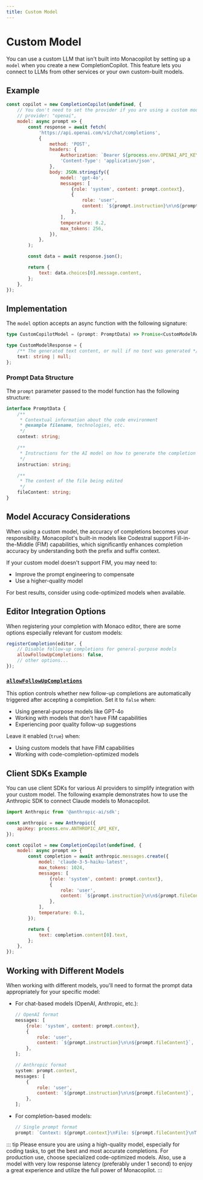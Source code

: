 ```yaml
---
title: Custom Model
---
```


# Custom Model

You can use a custom LLM that isn't built into Monacopilot by setting up a `model` when you create a new CompletionCopilot. This feature lets you connect to LLMs from other services or your own custom-built models.

## Example

```javascript
const copilot = new CompletionCopilot(undefined, {
    // You don't need to set the provider if you are using a custom model.
    // provider: "openai",
    model: async prompt => {
        const response = await fetch(
            'https://api.openai.com/v1/chat/completions',
            {
                method: 'POST',
                headers: {
                    Authorization: `Bearer ${process.env.OPENAI_API_KEY}`,
                    'Content-Type': 'application/json',
                },
                body: JSON.stringify({
                    model: 'gpt-4o',
                    messages: [
                        {role: 'system', content: prompt.context},
                        {
                            role: 'user',
                            content: `${prompt.instruction}\n\n${prompt.fileContent}`,
                        },
                    ],
                    temperature: 0.2,
                    max_tokens: 256,
                }),
            },
        );

        const data = await response.json();

        return {
            text: data.choices[0].message.content,
        };
    },
});
```

## Implementation

The `model` option accepts an async function with the following signature:

```typescript
type CustomCopilotModel = (prompt: PromptData) => Promise<CustomModelResponse>;

type CustomModelResponse = {
    /** The generated text content, or null if no text was generated */
    text: string | null;
};
```

### Prompt Data Structure

The `prompt` parameter passed to the model function has the following structure:

```typescript
interface PromptData {
    /**
     * Contextual information about the code environment
     * @example filename, technologies, etc.
     */
    context: string;

    /**
     * Instructions for the AI model on how to generate the completion
     */
    instruction: string;

    /**
     * The content of the file being edited
     */
    fileContent: string;
}
```

## Model Accuracy Considerations

When using a custom model, the accuracy of completions becomes your responsibility. Monacopilot's built-in models like Codestral support Fill-in-the-Middle (FIM) capabilities, which significantly enhances completion accuracy by understanding both the prefix and suffix context.

If your custom model doesn't support FIM, you may need to:

- Improve the prompt engineering to compensate
- Use a higher-quality model

For best results, consider using code-optimized models when available.

## Editor Integration Options

When registering your completion with Monaco editor, there are some options especially relevant for custom models:

```javascript
registerCompletion(editor, {
    // Disable follow-up completions for general-purpose models
    allowFollowUpCompletions: false,
    // other options...
});
```

### <code>[allowFollowUpCompletions](/configuration/register-options.html#follow-up-completions)</code>

This option controls whether new follow-up completions are automatically triggered after accepting a completion. Set it to `false` when:

- Using general-purpose models like GPT-4o
- Working with models that don't have FIM capabilities
- Experiencing poor quality follow-up suggestions

Leave it enabled (`true`) when:

- Using custom models that have FIM capabilities
- Working with code-completion-optimized models

## Client SDKs Example

You can use client SDKs for various AI providers to simplify integration with your custom model. The following example demonstrates how to use the Anthropic SDK to connect Claude models to Monacopilot.

```javascript
import Anthropic from '@anthropic-ai/sdk';

const anthropic = new Anthropic({
    apiKey: process.env.ANTHROPIC_API_KEY,
});

const copilot = new CompletionCopilot(undefined, {
    model: async prompt => {
        const completion = await anthropic.messages.create({
            model: 'claude-3-5-haiku-latest',
            max_tokens: 1024,
            messages: [
                {role: 'system', content: prompt.context},
                {
                    role: 'user',
                    content: `${prompt.instruction}\n\n${prompt.fileContent}`,
                },
            ],
            temperature: 0.1,
        });

        return {
            text: completion.content[0].text,
        };
    },
});
```

## Working with Different Models

When working with different models, you'll need to format the prompt data appropriately for your specific model:

- For chat-based models (OpenAI, Anthropic, etc.):

    ```javascript
    // OpenAI format
    messages: [
        {role: 'system', content: prompt.context},
        {
            role: 'user',
            content: `${prompt.instruction}\n\n${prompt.fileContent}`,
        },
    ];

    // Anthropic format
    system: prompt.context,
    messages: [
        {
            role: 'user',
            content: `${prompt.instruction}\n\n${prompt.fileContent}`,
        },
    ];
    ```

- For completion-based models:
    ```javascript
    // Single prompt format
    prompt: `Context: ${prompt.context}\nFile: ${prompt.fileContent}\nTask: ${prompt.instruction}`;
    ```

::: tip
Please ensure you are using a high-quality model, especially for coding tasks, to get the best and most accurate completions. For production use, choose specialized code-optimized models. Also, use a model with very low response latency (preferably under 1 second) to enjoy a great experience and utilize the full power of Monacopilot.
:::

